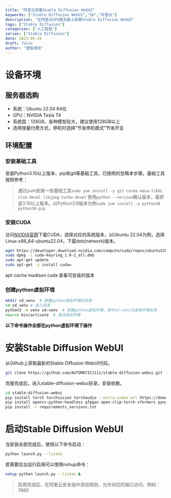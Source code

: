 ```yaml
---
title: "阿里云部署Stable Diffusion WebUI"
keywords: ["Stable Diffusion WebUI","SD","阿里云"]
description: "在阿里云GPU服务器上部署Stable Diffusion WebUI"
tags: ["Stable Diffusion"]
categories: ["人工智能"]
series: ["Stable Diffusion"]
date: 2023-05-25
draft: false
author: "壹點漫談"
---
```


# 设备环境

## 服务器选购

* 系统：Ubuntu 22.04 64位
* GPU：NVIDIA Tesla T4
* 系统盘：128GB，各种模型较大，建议使用128GB以上
* 选用按量付费方式，停机时选择“节省停机模式”节省开支

## 环境配置

### 安装基础工具

安装Python3.10以上版本、pip和git等基础工具，已按照的忽略本步骤。基础工具按照参考：

> 通过yum安装一些基础工具`sudo yum install -y git conda mesa-libGL zlib-devel libjpeg-turbo-devel`
> 使用`python --version`确认版本，最好是3.10以上版本。以Python3.8版本为例`sudo yum install -y python38 python38-pip`

### 安装CUDA

访问[NVIDIA官网](https://developer.nvidia.com/cuda-downloads)下载CUDA，选择对应的系统版本，以Ubuntu 22.04为例，选择Linux-x86_64-ubuntu22.04，下载deb(network)版本。

```bash
wget https://developer.download.nvidia.com/compute/cuda/repos/ubuntu2204/x86_64/cuda-keyring_1.0-1_all.deb
sudo dpkg -i cuda-keyring_1.0-1_all.deb
sudo apt-get update
sudo apt-get -y install cuda=
```
apt-cache madison cuda 查看可安装的版本


### 创建python虚拟环境

```bash
mkdir sd_venv  # 放置python虚拟环境的目录
cd sd_venv # 进入目录
python3 -m venv sd-venv  # 创建python虚拟环境，其中sd-venv为虚拟环境名称
source bin/activate  # 激活虚拟环境
```

**以下命令操作全部在python虚拟环境下操作**

# 安装Stable Diffusion WebUI

从Github上获取最新的Stable Diffusion WebUI代码。

```bash
git clone https://github.com/AUTOMATIC1111/stable-diffusion-webui.git
```

克隆完成后，进入stable-diffusion-webui目录，安装依赖。

```bash
cd stable-diffusion-webui
pip install torch torchvision torchaudio --extra-index-url https://download.pytorch.org/whl/cu117
pip install opencv-python-headless gfpgan open-clip-torch xformers pyngrok clip-anytorch
pip install -r requirements_versions.txt
```

# 启动Stable Diffusion WebUI

当安装全部完成后，使用以下命令启动：

```bash
python launch.py --listen
```

若需要后台运行启用可以使用nohup命令：

```bash
nohup python launch.py --listen &
```

> 启用完成后，在阿里云安全组中添加规则，允许对应的端口访问，例如：7860